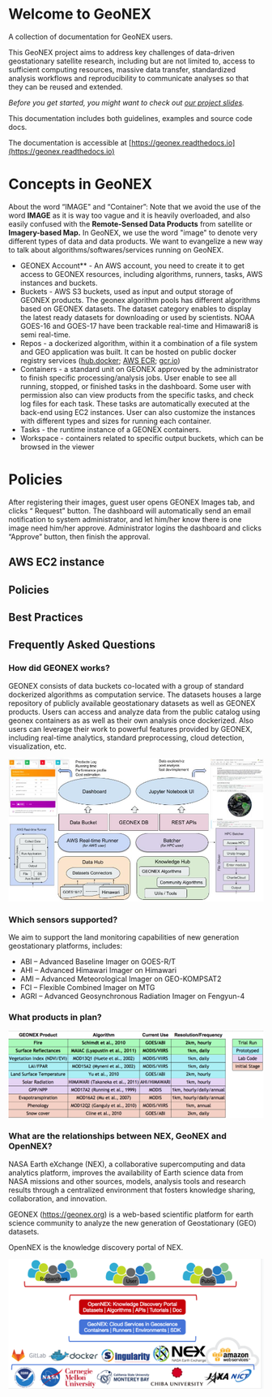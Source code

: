 # Welcome to GeoNEX

A collection of documentation for GeoNEX users.

This GeoNEX project aims to address key challenges of data-driven geostationary satellite research, including but are not limited to, access to sufficient computing resources, massive data transfer, standardized analysis workflows and reproducibility to communicate analyses so that they can be reused and extended. 

*Before you get started, you might want to check out* [*our project slides*](https://docs.google.com/presentation/d/1tOD7abmvFd7bYaLMkiPnmYsRvU7VTu9qaGQul6sbh3k/edit?usp=sharing)*.*

This documentation includes both guidelines, examples and source code docs.

The documentation is accessible at [https://geonex.readthedocs.io](https://geonex.readthedocs.io)

# Concepts in GeoNEX

About the word “IMAGE" and “Container”: Note that we avoid the use of the word **IMAGE** as it is way too vague and it is heavily overloaded, and also easily confused with the **Remote-Sensed Data Products** from satellite or **Imagery-based Map.** In GeoNEX, we use the word "image" to denote very different types of data and data products. We want to evangelize a new way to talk about algorithms/softwares/services running on GeoNEX.

- GEONEX Account** - An AWS account, you need to create it to get access to GEONEX resources, including algorithms, runners, tasks, AWS instances and buckets.
- Buckets - AWS S3 buckets, used as input and output storage of GEONEX products. The geonex algorithm pools has different algorithms based on GEONEX datasets. The dataset category enables to display the latest ready datasets for downloading or used by scientists. NOAA GOES-16 and GOES-17 have been trackable real-time and Himawari8 is semi real-time.
- Repos - a dockerized algorithm, within it a combination of a file system and GEO application was built. It can be hosted on public docker registry services ([hub.docker](https://hub.docker.com/); [AWS ECR](https://aws.amazon.com/ecr/); [gcr.io](https://cloud.google.com/container-registry/))
- Containers - a standard unit on GEONEX approved by the administrator to finish specific processing/analysis jobs. User enable to see all running, stopped, or finished tasks in the dashboard. Some user with permission also can view products from the specific tasks, and check log files for each task. These tasks are automatically executed at the back-end using EC2 instances. User can also customize the instances with different  types and sizes for running each container.
- Tasks - the runtime instance of a GEONEX containers.
- Workspace  - containers related to specific output buckets, which can be browsed in the viewer

# Policies

After registering their images, guest user opens GEONEX Images tab, and clicks “ Request” button. The dashboard will automatically send an email notification to system administrator, and let him/her know there is one image need him/her approve. Administrator logins the dashboard and clicks “Approve” button, then finish the approval. 

## AWS EC2 instance


## Policies



## Best Practices

### 

## Frequently Asked Questions



### How did GEONEX works?

GEONEX consists of  data buckets co-located with a group of standard dockerized algorithms as computation service. The datasets houses a large repository of publicly available geostationary datasets as well as GEONEX products. Users can access and analyze data from the public catalog using geonex containers as  as well as their own analysis once dockerized. Also users can leverage their work to powerful features provided by GEONEX, including real-time analytics, standard preprocessing, cloud detection, visualization, etc.

![img](assets/SQjI7uLt9hwsgXLunhK680jIV7ZdQS4a5jvMGwHoM4HjYi_EvIhRxYUn1LF0Pznt7UwF3aXNR8I1IxWvPtyfV25eHrbbgR8B6dpwdgAeB__Li4rmrA1fHkkKdvXcMnFs5ju0kt0C.png)

### Which sensors supported?

We aim to support the land monitoring capabilities of new generation geostationary platforms, includes:

- ABI – Advanced Baseline Imager on GOES-R/T
- AHI – Advanced Himawari Imager on Himawari
- AMI – Advanced Meteorological Imager on GEO-KOMPSAT2
- FCI – Flexible Combined Imager on MTG
- AGRI – Advanced Geosynchronous Radiation Imager on Fengyun-4





### What products in plan?

![img](assets/7umXZp45CK0kajTM6yTGV2B7dZ3AgLvmyslhCaEI1-xz0ialvoAxI40TE380paz5b6EbDMZw9hvherBo-Sk9vlz9FNyI2VeFkkn-DIRVyhWYcNKxb29O4kAC9-c29giRayFk62dS.png)



### What are the relationships between NEX, GeoNEX and OpenNEX?

NASA Earth eXchange (NEX), a collaborative supercomputing and data analytics platform, improves the availability of Earth science data from NASA missions and other sources, models, analysis tools and research results through a centralized environment that fosters knowledge sharing, collaboration, and innovation.

GEONEX (https://geonex.org) is a web-based scientific platform for earth science community to analyze the new generation of Geostationary (GEO) datasets.

OpenNEX is the knowledge discovery portal of NEX.

![image-20190313055334707](assets/image-20190313055334707.png)


